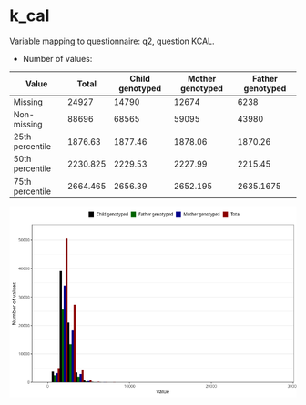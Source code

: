 # k_cal
Variable mapping to questionnaire: q2, question KCAL.
- Number of values:

| Value | Total | Child genotyped | Mother genotyped | Father genotyped |
| ----- | ----- | --------------- | ---------------- | ---------------- |
| Missing | 24927 | 14790 | 12674 | 6238 |
| Non-missing | 88696 | 68565 | 59095 | 43980 |
| 25th percentile | 1876.63 | 1877.46 | 1878.06 | 1870.26 |
| 50th percentile | 2230.825 | 2229.53 | 2227.99 | 2215.45 |
| 75th percentile | 2664.465 | 2656.39 | 2652.195 | 2635.1675 |



![](k_cal_n.png)



